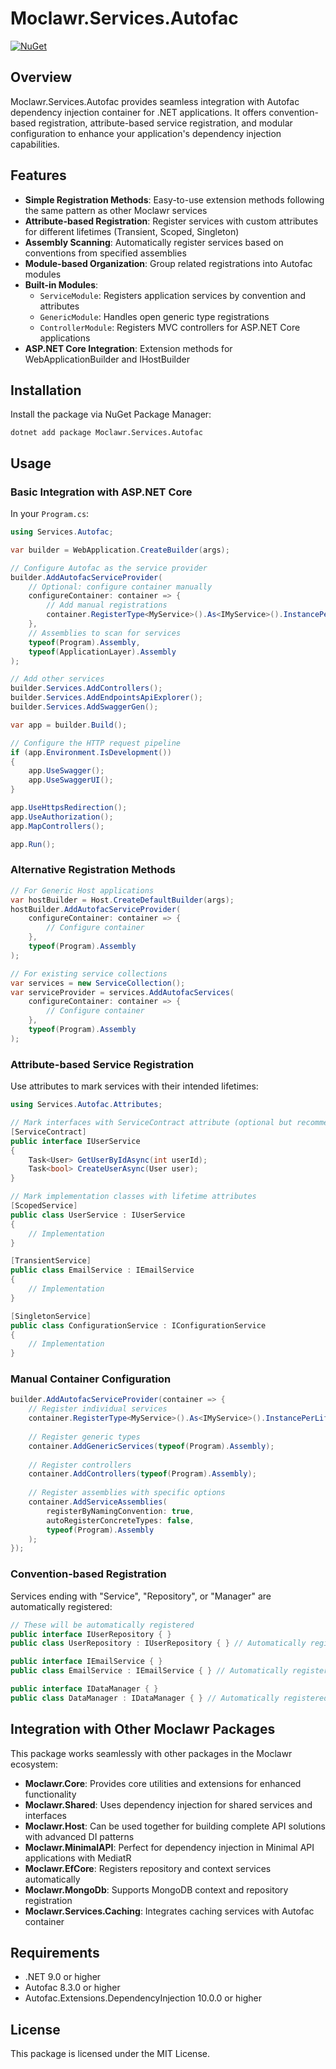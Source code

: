# Moclawr.Services.Autofac

[![NuGet](https://img.shields.io/nuget/v/Moclawr.Services.Autofac.svg)](https://www.nuget.org/packages/Moclawr.Services.Autofac/)

## Overview

Moclawr.Services.Autofac provides seamless integration with Autofac dependency injection container for .NET applications. It offers convention-based registration, attribute-based service registration, and modular configuration to enhance your application's dependency injection capabilities.

## Features

- **Simple Registration Methods**: Easy-to-use extension methods following the same pattern as other Moclawr services
- **Attribute-based Registration**: Register services with custom attributes for different lifetimes (Transient, Scoped, Singleton)
- **Assembly Scanning**: Automatically register services based on conventions from specified assemblies
- **Module-based Organization**: Group related registrations into Autofac modules
- **Built-in Modules**:
  - `ServiceModule`: Registers application services by convention and attributes
  - `GenericModule`: Handles open generic type registrations
  - `ControllerModule`: Registers MVC controllers for ASP.NET Core applications
- **ASP.NET Core Integration**: Extension methods for WebApplicationBuilder and IHostBuilder

## Installation

Install the package via NuGet Package Manager:

```shell
dotnet add package Moclawr.Services.Autofac
```

## Usage

### Basic Integration with ASP.NET Core

In your `Program.cs`:

```csharp
using Services.Autofac;

var builder = WebApplication.CreateBuilder(args);

// Configure Autofac as the service provider
builder.AddAutofacServiceProvider(
    // Optional: configure container manually
    configureContainer: container => {
        // Add manual registrations
        container.RegisterType<MyService>().As<IMyService>().InstancePerLifetimeScope();
    },
    // Assemblies to scan for services
    typeof(Program).Assembly,
    typeof(ApplicationLayer).Assembly
);

// Add other services
builder.Services.AddControllers();
builder.Services.AddEndpointsApiExplorer();
builder.Services.AddSwaggerGen();

var app = builder.Build();

// Configure the HTTP request pipeline
if (app.Environment.IsDevelopment())
{
    app.UseSwagger();
    app.UseSwaggerUI();
}

app.UseHttpsRedirection();
app.UseAuthorization();
app.MapControllers();

app.Run();
```

### Alternative Registration Methods

```csharp
// For Generic Host applications
var hostBuilder = Host.CreateDefaultBuilder(args);
hostBuilder.AddAutofacServiceProvider(
    configureContainer: container => {
        // Configure container
    },
    typeof(Program).Assembly
);

// For existing service collections
var services = new ServiceCollection();
var serviceProvider = services.AddAutofacServices(
    configureContainer: container => {
        // Configure container
    },
    typeof(Program).Assembly
);
```

### Attribute-based Service Registration

Use attributes to mark services with their intended lifetimes:

```csharp
using Services.Autofac.Attributes;

// Mark interfaces with ServiceContract attribute (optional but recommended)
[ServiceContract]
public interface IUserService
{
    Task<User> GetUserByIdAsync(int userId);
    Task<bool> CreateUserAsync(User user);
}

// Mark implementation classes with lifetime attributes
[ScopedService]
public class UserService : IUserService
{
    // Implementation
}

[TransientService]
public class EmailService : IEmailService
{
    // Implementation
}

[SingletonService]
public class ConfigurationService : IConfigurationService
{
    // Implementation
}
```

### Manual Container Configuration

```csharp
builder.AddAutofacServiceProvider(container => {
    // Register individual services
    container.RegisterType<MyService>().As<IMyService>().InstancePerLifetimeScope();
    
    // Register generic types
    container.AddGenericServices(typeof(Program).Assembly);
    
    // Register controllers
    container.AddControllers(typeof(Program).Assembly);
    
    // Register assemblies with specific options
    container.AddServiceAssemblies(
        registerByNamingConvention: true,
        autoRegisterConcreteTypes: false,
        typeof(Program).Assembly
    );
});
```

### Convention-based Registration

Services ending with "Service", "Repository", or "Manager" are automatically registered:

```csharp
// These will be automatically registered
public interface IUserRepository { }
public class UserRepository : IUserRepository { } // Automatically registered as IUserRepository

public interface IEmailService { }
public class EmailService : IEmailService { } // Automatically registered as IEmailService

public interface IDataManager { }
public class DataManager : IDataManager { } // Automatically registered as IDataManager
```

## Integration with Other Moclawr Packages

This package works seamlessly with other packages in the Moclawr ecosystem:

- **Moclawr.Core**: Provides core utilities and extensions for enhanced functionality
- **Moclawr.Shared**: Uses dependency injection for shared services and interfaces
- **Moclawr.Host**: Can be used together for building complete API solutions with advanced DI patterns
- **Moclawr.MinimalAPI**: Perfect for dependency injection in Minimal API applications with MediatR
- **Moclawr.EfCore**: Registers repository and context services automatically
- **Moclawr.MongoDb**: Supports MongoDB context and repository registration
- **Moclawr.Services.Caching**: Integrates caching services with Autofac container

## Requirements

- .NET 9.0 or higher
- Autofac 8.3.0 or higher
- Autofac.Extensions.DependencyInjection 10.0.0 or higher

## License

This package is licensed under the MIT License.
